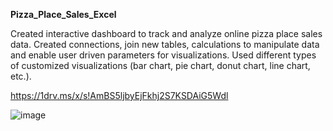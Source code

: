 **Pizza_Place_Sales_Excel**

Created interactive dashboard to track and analyze online pizza place sales data. Created connections, join new tables, calculations to manipulate data and enable user driven parameters for visualizations. Used different types of customized visualizations (bar chart, pie chart, donut chart, line chart, etc.).

https://1drv.ms/x/s!AmBS5ljbyEjFkhj2S7KSDAiG5Wdl

![image](https://github.com/MuhammadYasirSiraj/Pizza_Place_Sales_Excel/assets/79154960/cf2136d3-f37f-4151-9081-930e984aa43d)
